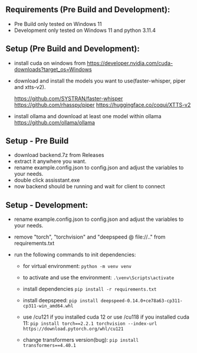 ## Requirements (Pre Build and Development):

- Pre Build only tested on Windows 11
- Development only tested on Windows 11 and python 3.11.4

## Setup (Pre Build and Development):

- install cuda on windows from https://developer.nvidia.com/cuda-downloads?target_os=Windows

- download and install the models you want to use(faster-whisper, piper and xtts-v2).

  https://github.com/SYSTRAN/faster-whisper
  https://github.com/rhasspy/piper
  https://huggingface.co/coqui/XTTS-v2

- install ollama and download at least one model within ollama
  https://github.com/ollama/ollama

## Setup - Pre Build

- download backend.7z from Releases
- extract it anywhere you want.
- rename example.config.json to config.json and adjust the variables to your needs.
- double click assisstant.exe
- now backend should be running and wait for client to connect

## Setup - Development:

- rename example.config.json to config.json and adjust the variables to your needs.

- remove "torch", "torchvision" and "deepspeed @ file://.." from requirements.txt
- run the following commands to init dependencies:

  - for virtual environment: `python -m venv venv`

  - to activate and use the environment: `.\venv\Scripts\activate`

  - install dependencies `pip install -r requirements.txt`

  - install deepspeed: `pip install deepspeed-0.14.0+ce78a63-cp311-cp311-win_amd64.whl`

  - use /cu121 if you installed cuda 12 or use /cu118 if you installed cuda 11:
    `pip install torch==2.2.1 torchvision --index-url 
https://download.pytorch.org/whl/cu121`

  - change transformers version(bug): `pip install transformers==4.40.1`
